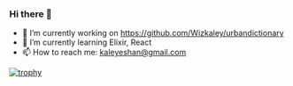 ### Hi there 👋

<!--
**Wizkaley/wizkaley** is a ✨ _special_ ✨ repository because its `README.md` (this file) appears on your GitHub profile. -->

<!-- Here are some ideas to get you started: -->

- 🔭 I’m currently working on https://github.com/Wizkaley/urbandictionary
- 🌱 I’m currently learning Elixir, React
- 📫 How to reach me: kaleyeshan@gmail.com

[![trophy](https://github-profile-trophy.vercel.app/?username=ryo-ma&theme=onedark)](https://github.com/ryo-ma/github-profile-trophy)

